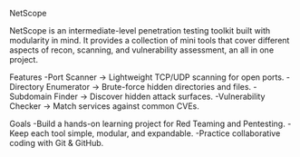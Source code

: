 NetScope

NetScope is an intermediate-level penetration testing toolkit built with modularity in mind.
It provides a collection of mini tools that cover different aspects of recon, scanning, and vulnerability assessment,
an all in one project.


Features
-Port Scanner → Lightweight TCP/UDP scanning for open ports.
-Directory Enumerator → Brute-force hidden directories and files.
-Subdomain Finder → Discover hidden attack surfaces.
-Vulnerability Checker → Match services against common CVEs.

Goals
-Build a hands-on learning project for Red Teaming and Pentesting.
-Keep each tool simple, modular, and expandable.
-Practice collaborative coding with Git & GitHub.